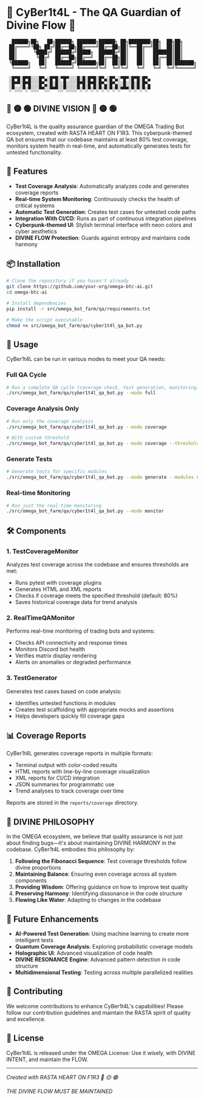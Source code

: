 # 🦾 CyBer1t4L - The QA Guardian of Divine Flow 🦾

```
  ██████╗██╗   ██╗██████╗ ███████╗██████╗ ██╗████████╗██╗  ██╗██╗     
 ██╔════╝╚██╗ ██╔╝██╔══██╗██╔════╝██╔══██╗██║╚══██╔══╝██║  ██║██║     
 ██║      ╚████╔╝ ██████╔╝█████╗  ██████╔╝██║   ██║   ███████║██║     
 ██║       ╚██╔╝  ██╔══██╗██╔══╝  ██╔══██╗██║   ██║   ██╔══██║██║     
 ╚██████╗   ██║   ██████╔╝███████╗██║  ██║██║   ██║   ██║  ██║███████╗
  ╚═════╝   ╚═╝   ╚═════╝ ╚══════╝╚═╝  ╚═╝╚═╝   ╚═╝   ╚═╝  ╚═╝╚══════╝
                                                                       
 ░█▀█░█▀█░░░█▀▄░█▀█░▀█▀░░░█░█░█▀█░█▀▄░█▀▄░▀█▀░█▀█░█▀▄                  
 ░█▀▀░█▀█░░░█▀▄░█░█░░█░░░░█▀█░█▀█░█▀▄░█▀▄░░█░░█░█░█▀▄                  
 ░▀░░░▀░▀░░░▀▀░░▀▀▀░░▀░░░░▀░▀░▀░▀░▀░▀░▀░▀░▀▀▀░▀░▀░▀░▀                  
```

## 🔴 🟡 🟢 DIVINE VISION 🔴 🟡 🟢

CyBer1t4L is the quality assurance guardian of the OMEGA Trading Bot ecosystem, created with RASTA HEART ON F1R3. This cyberpunk-themed QA bot ensures that our codebase maintains at least 80% test coverage, monitors system health in real-time, and automatically generates tests for untested functionality.

## 🌟 Features

- **Test Coverage Analysis**: Automatically analyzes code and generates coverage reports
- **Real-time System Monitoring**: Continuously checks the health of critical systems
- **Automatic Test Generation**: Creates test cases for untested code paths
- **Integration With CI/CD**: Runs as part of continuous integration pipelines
- **Cyberpunk-themed UI**: Stylish terminal interface with neon colors and cyber aesthetics
- **DIVINE FLOW Protection**: Guards against entropy and maintains code harmony

## 📦 Installation

```bash
# Clone the repository if you haven't already
git clone https://github.com/your-org/omega-btc-ai.git
cd omega-btc-ai

# Install dependencies
pip install -r src/omega_bot_farm/qa/requirements.txt

# Make the script executable
chmod +x src/omega_bot_farm/qa/cyber1t4l_qa_bot.py
```

## 🧪 Usage

CyBer1t4L can be run in various modes to meet your QA needs:

### Full QA Cycle

```bash
# Run a complete QA cycle (coverage check, test generation, monitoring)
./src/omega_bot_farm/qa/cyber1t4l_qa_bot.py --mode full
```

### Coverage Analysis Only

```bash
# Run only the coverage analysis
./src/omega_bot_farm/qa/cyber1t4l_qa_bot.py --mode coverage

# With custom threshold
./src/omega_bot_farm/qa/cyber1t4l_qa_bot.py --mode coverage --threshold 85.0
```

### Generate Tests

```bash
# Generate tests for specific modules
./src/omega_bot_farm/qa/cyber1t4l_qa_bot.py --mode generate --modules src/omega_bot_farm/bitget_positions_info.py src/omega_bot_farm/discord/bot.py
```

### Real-time Monitoring

```bash
# Run just the real-time monitoring
./src/omega_bot_farm/qa/cyber1t4l_qa_bot.py --mode monitor
```

## 🛠️ Components

### 1. TestCoverageMonitor

Analyzes test coverage across the codebase and ensures thresholds are met:

- Runs pytest with coverage plugins
- Generates HTML and XML reports
- Checks if coverage meets the specified threshold (default: 80%)
- Saves historical coverage data for trend analysis

### 2. RealTimeQAMonitor

Performs real-time monitoring of trading bots and systems:

- Checks API connectivity and response times
- Monitors Discord bot health
- Verifies matrix display rendering
- Alerts on anomalies or degraded performance

### 3. TestGenerator

Generates test cases based on code analysis:

- Identifies untested functions in modules
- Creates test scaffolding with appropriate mocks and assertions
- Helps developers quickly fill coverage gaps

## 📊 Coverage Reports

CyBer1t4L generates coverage reports in multiple formats:

- Terminal output with color-coded results
- HTML reports with line-by-line coverage visualization
- XML reports for CI/CD integration
- JSON summaries for programmatic use
- Trend analyses to track coverage over time

Reports are stored in the `reports/coverage` directory.

## 🔮 DIVINE PHILOSOPHY

In the OMEGA ecosystem, we believe that quality assurance is not just about finding bugs—it's about maintaining DIVINE HARMONY in the codebase. CyBer1t4L embodies this philosophy by:

1. **Following the Fibonacci Sequence**: Test coverage thresholds follow divine proportions
2. **Maintaining Balance**: Ensuring even coverage across all system components
3. **Providing Wisdom**: Offering guidance on how to improve test quality
4. **Preserving Harmony**: Identifying dissonance in the code structure
5. **Flowing Like Water**: Adapting to changes in the codebase

## 🚀 Future Enhancements

- **AI-Powered Test Generation**: Using machine learning to create more intelligent tests
- **Quantum Coverage Analysis**: Exploring probabilistic coverage models
- **Holographic UI**: Advanced visualization of code health
- **DIVINE RESONANCE Engine**: Advanced pattern detection in code structure
- **Multidimensional Testing**: Testing across multiple parallelized realities

## 🌈 Contributing

We welcome contributions to enhance CyBer1t4L's capabilities! Please follow our contribution guidelines and maintain the RASTA spirit of quality and excellence.

## 📜 License

CyBer1t4L is released under the OMEGA License: Use it wisely, with DIVINE INTENT, and maintain the FLOW.

---

*Created with RASTA HEART ON F1R3 🔴 🟡 🟢*

*THE DIVINE FLOW MUST BE MAINTAINED*
